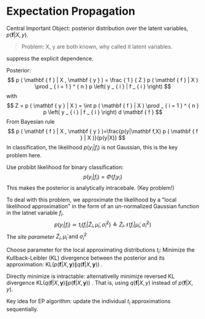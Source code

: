 # Expectation Propagation

Central Important Object: posterior distribution over the latent variables, $p(\mathbf{f}|X,y)$.

> Problem: X, y are both known, why called it latent variables.

suppress the explicit dependence.

Posterior:
$$
p ( \mathbf { f } | X , \mathbf { y } ) = \frac { 1 } { Z } p ( \mathbf { f } | X ) \prod _ { i = 1 } ^ { n } p \left( y _ { i } | f _ { i } \right)
$$
with 
$$
Z = p ( \mathbf { y } | X ) = \int p ( \mathbf { f } | X ) \prod _ { i = 1 } ^ { n } p \left( y _ { i } | f _ { i } \right) d \mathbf { f }
$$
From Bayesian rule
$$
p ( \mathbf { f } | X , \mathbf { y } )=\frac{p(y|\mathbf f,X) p ( \mathbf { f } | X )}{p(y|X)}
$$
In classification, the likelihood $p(y_i|f_i)$ is not Gaussian, this is the key problem here.

Use probibt likelihood for binary classification:
$$
p \left( y _ { i } | f _ { i } \right) = \Phi \left( f _ { i } y _ { i } \right)
$$
This makes the posterior is analytically intracebale. (Key problem!)

To deal with this problem, we approximate the likelihood by a "local likelihood approximation" in the form of an un-normalized Gaussian function in the latnet variable $f_i$.
$$
p \left( y _ { i } | f _ { i } \right) \simeq t _ { i } \left( f _ { i } | \tilde { Z } _ { i } , \tilde { \mu } _ { i } , \tilde { \sigma } _ { i } ^ { 2 } \right) \triangleq \tilde { Z } _ { i } \mathcal { N } \left( f _ { i } | \tilde { \mu } _ { i } , \tilde { \sigma } _ { i } ^ { 2 } \right)
$$
The *site parameter* $\tilde { Z } _ { i } , \tilde { \mu } _ { i } \text { and } \tilde { \sigma } _ { i } ^ { 2 }$ 

Choose parameter for the local approximating distributions $t_i$: Minimize the Kullback-Leibler (KL) divergence between the posterior and its approximation: $\mathrm { KL } ( p ( \mathbf { f } | X , \mathbf { y } ) \| q ( \mathbf { f } | X , \mathbf { y } ) )$ .

Directly minimize is intractable: alternativelly minimize reversed KL divergence $\mathrm { KL } ( q ( \mathbf { f } | X , \mathbf { y } ) \| p ( \mathbf { f } | X , \mathbf { y } ) )$ . That is, using $q(\mathbf f|X,y)$ instead of $p(\mathbf f|X,y)$.

Key idea for EP algorithm: update the individual $t_i$ approximations sequentially.

